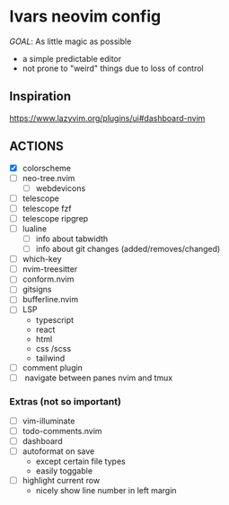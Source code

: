 # Ivars neovim config

*GOAL*: As little magic as possible

- a simple predictable editor
- not prone to "weird" things due to loss of control


## Inspiration

https://www.lazyvim.org/plugins/ui#dashboard-nvim


## ACTIONS

- [x] colorscheme
- [ ] neo-tree.nvim
    - [ ] webdevicons
- [ ] telescope
- [ ] telescope fzf
- [ ] telescope ripgrep
- [ ] lualine
    - [ ] info about tabwidth
    - [ ] info about git changes (added/removes/changed)
- [ ] which-key
- [ ] nvim-treesitter
- [ ] conform.nvim
- [ ] gitsigns
- [ ] bufferline.nvim
- [ ] LSP
    - typescript
    - react
    - html
    - css /scss
    - tailwind
- [ ] comment plugin
- [ ] <C-hjkl> navigate between panes nvim and tmux

### Extras (not so important)

- [ ] vim-illuminate
- [ ] todo-comments.nvim
- [ ] dashboard
- [ ] autoformat on save
    - except certain file types
    - easily toggable
- [ ] highlight current row
    - nicely show line number in left margin 


